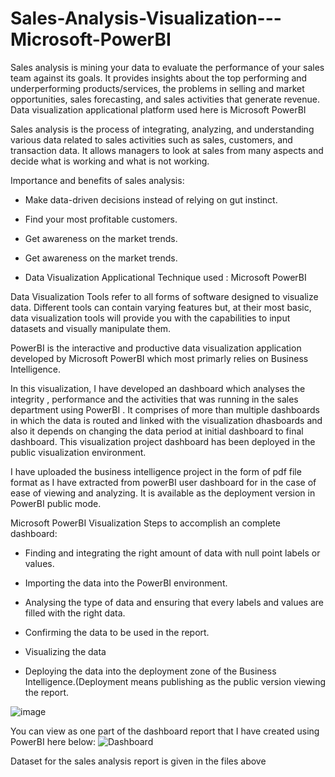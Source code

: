 # Sales-Analysis-Visualization---Microsoft-PowerBI
Sales analysis is mining your data to evaluate the performance of your sales team against its goals. It provides insights about the top performing and underperforming products/services, the problems in selling and market opportunities, sales forecasting, and sales activities that generate revenue. Data visualization applicational platform used here is Microsoft PowerBI

Sales analysis is the process of integrating, analyzing, and understanding various data related to sales activities such as sales, customers, and transaction data. It allows managers to look at sales from many aspects and decide what is working and what is not working.

Importance and benefits of sales analysis:
 
 - Make data-driven decisions instead of relying on gut instinct.
 
 - Find your most profitable customers.
 
 - Get awareness on the market trends.
 
 - Get awareness on the market trends.
 
 - Data Visualization Applicational Technique used : Microsoft PowerBI

Data Visualization Tools refer to all forms of software designed to visualize data. Different tools can contain varying features but, at their most basic, data visualization tools will provide you with the capabilities to input datasets and visually manipulate them.
 
PowerBI is the interactive and productive data visualization application developed by Microsoft PowerBI which most primarly relies on Business Intelligence.
 
In this visualization, I have developed an dashboard which analyses the integrity , performance and the activities that was running in the sales department using PowerBI . It comprises of more than multiple dashboards in which the data is routed and linked with the visualization dhasboards and also it depends on changing the data period at initial dashboard to final dashboard. This visualization project dashboard has been deployed in the public visualization environment.

I have uploaded the business intelligence project in the form of pdf file format as I have extracted from powerBI user dashboard for in the case of ease of viewing and analyzing. It is available as the deployment version in PowerBI public mode.

Microsoft PowerBI Visualization Steps to accomplish an complete dashboard:

 - Finding and integrating the right amount of data with null point labels or values.
 
 - Importing the data into the PowerBI environment.
 
 - Analysing the type of data and ensuring that every labels and values are filled with the right data.
 
 - Confirming the data to be used in the report.
 
 - Visualizing the data 
 
 - Deploying the data into the deployment zone of the Business Intelligence.(Deployment means publishing as the public version viewing the report.

![image](https://user-images.githubusercontent.com/72293918/151762089-71b093b9-7d86-4e78-a58d-639d996a3380.png)

You can view as one part of the dashboard report that I have created using PowerBI here below:
![Dashboard](https://user-images.githubusercontent.com/72293918/151762352-54cc6178-7d49-4de5-9a7b-1a22be04ee67.PNG)

Dataset for the sales analysis report is given in the files above

